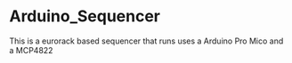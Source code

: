 # Arduino_Sequencer
This is a eurorack based sequencer that runs uses a Arduino Pro Mico and a MCP4822
